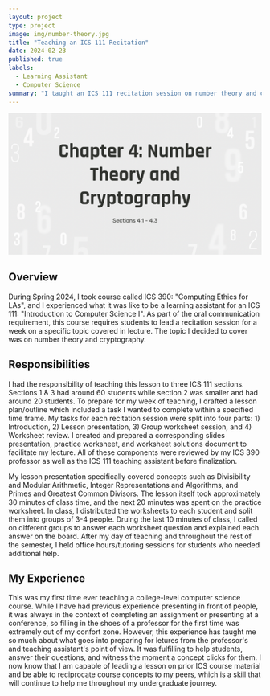 ```yaml
---
layout: project
type: project
image: img/number-theory.jpg
title: "Teaching an ICS 111 Recitation"
date: 2024-02-23
published: true
labels:
  - Learning Assistant
  - Computer Science
summary: "I taught an ICS 111 recitation session on number theory and cryptography for my ICS 390 course."
---
```


<div class="text-center p-4">
  <img width="600px" src="../img/teaching-ch4.png" class="img-thumbnail" >
</div>

## Overview
During Spring 2024, I took course called ICS 390: "Computing Ethics for LAs", and I experienced what it was like to be a learning assistant for an ICS 111: "Introduction to Computer Science I". As part of the oral communication requirement, this course requires students to lead a recitation session for a week on a specific topic covered in lecture. The topic I decided to cover was on number theory and cryptography.

## Responsibilities
I had the responsibility of teaching this lesson to three ICS 111 sections. Sections 1 & 3 had around 60 students while section 2 was smaller and had around 20 students. To prepare for my week of teaching, I drafted a lesson plan/outline which included a task I wanted to complete within a specified time frame. My tasks for each recitation session were split into four parts: 1) Introduction, 2) Lesson presentation, 3) Group worksheet session, and 4) Worksheet review. I created and prepared a corresponding slides presentation, practice worksheet, and worksheet solutions document to facilitate my lecture. All of these components were reviewed by my ICS 390 professor as well as the ICS 111 teaching assistant before finalization.

My lesson presentation specifically covered concepts such as Divisibility and Modular Arithmetic, Integer Representations and Algorithms, and Primes and Greatest Common Divisors. The lesson itself took approximately 30 minutes of class time, and the next 20 minutes was spent on the practice worksheet. In class, I distributed the worksheets to each student and split them into groups of 3-4 people. Druing the last 10 minutes of class, I called on different groups to answer each worksheet question and explained each answer on the board. After my day of teaching and throughout the rest of the semester, I held office hours/tutoring sessions for students who needed additional help. 

## My Experience
This was my first time ever teaching a college-level computer science course. While I have had previous experience presenting in front of people, it was always in the context of completing an assignment or presenting at a conference, so filling in the shoes of a professor for the first time was extremely out of my confort zone. However, this experience has taught me so much about what goes into preparing for letures from the professor's and teaching assistant's point of view. It was fulfilling to help students, answer their questions, and witness the moment a concept clicks for them. I now know that I am capable of leading a lesson on prior ICS course material and be able to reciprocate course concepts to my peers, which is a skill that will continue to help me throughout my undergraduate journey.
